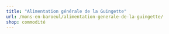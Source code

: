 ```yaml
---
title: "Alimentation générale de la Guingette"
url: /mons-en-baroeul/alimentation-generale-de-la-guingette/
shop: commodité
---
```

